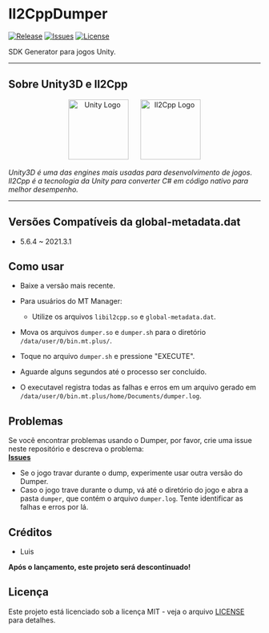 # Il2CppDumper

[![Release](https://img.shields.io/github/v/release/Litch666/Il2cppDumper)](https://github.com/Litch666/Il2cppDumper/releases)
[![Issues](https://img.shields.io/github/issues/Litch666/Il2cppDumper)](https://github.com/Litch666/Il2cppDumper/issues)
[![License](https://img.shields.io/github/license/Litch666/Il2cppDumper)](https://github.com/Litch666/Il2cppDumper/blob/master/LICENSE)

SDK Generator para jogos Unity.

---

## Sobre Unity3D e Il2Cpp

<p align="center">
  <img src="https://pt.m.wikipedia.org/wiki/Ficheiro:Unity_2021.svg" alt="Unity Logo" width="120" style="margin-right: 20px;">
  <img src="https://raw.githubusercontent.com/KhronosGroup/SPIRV-Tools/master/images/spirv-logo.png" alt="Il2Cpp Logo" width="120" />
</p>

*Unity3D é uma das engines mais usadas para desenvolvimento de jogos.*  
*Il2Cpp é a tecnologia da Unity para converter C# em código nativo para melhor desempenho.*

---

## Versões Compatíveis da global-metadata.dat
- 5.6.4 ~ 2021.3.1

## Como usar  
- Baixe a versão mais recente.  
- Para usuários do MT Manager:  
  - Utilize os arquivos `libil2cpp.so` e `global-metadata.dat`.  

- Mova os arquivos `dumper.so` e `dumper.sh` para o diretório `/data/user/0/bin.mt.plus/`.  
- Toque no arquivo `dumper.sh` e pressione "EXECUTE".  
- Aguarde alguns segundos até o processo ser concluído.  

- O executavel registra todas as falhas e erros em um arquivo gerado em `/data/user/0/bin.mt.plus/home/Documents/dumper.log`.

## Problemas  
Se você encontrar problemas usando o Dumper, por favor, crie uma issue neste repositório e descreva o problema:  
**[Issues](https://github.com/Litch666/Il2cppDumper/issues)**  

- Se o jogo travar durante o dump, experimente usar outra versão do Dumper.  
- Caso o jogo trave durante o dump, vá até o diretório do jogo e abra a pasta `dumper`, que contém o arquivo `dumper.log`. Tente identificar as falhas e erros por lá.

## Créditos  
- Luis

**Após o lançamento, este projeto será descontinuado!**

## Licença

Este projeto está licenciado sob a licença MIT - veja o arquivo [LICENSE](LICENSE) para detalhes.

